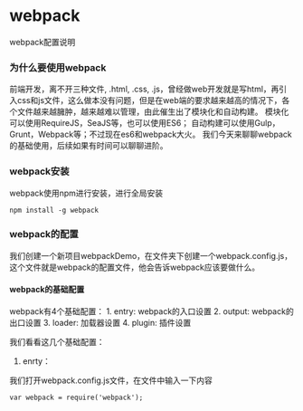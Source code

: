 # webpack
webpack配置说明

### 为什么要使用webpack
前端开发，离不开三种文件, .html, .css, .js，曾经做web开发就是写html，再引入css和js文件，这么做本没有问题，但是在web端的要求越来越高的情况下，各个文件越来越臃肿，越来越难以管理，由此催生出了模块化和自动构建。
模块化可以使用RequireJS，SeaJS等，也可以使用ES6；
自动构建可以使用Gulp，Grunt，Webpack等；不过现在es6和webpack大火。
我们今天来聊聊webpack的基础使用，后续如果有时间可以聊聊进阶。

### webpack安装
webpack使用npm进行安装，进行全局安装
```
npm install -g webpack
```

### webpack的配置
我们创建一个新项目webpackDemo，在文件夹下创建一个webpack.config.js，这个文件就是webpack的配置文件，他会告诉webpack应该要做什么。

#### webpack的基础配置

webpack有4个基础配置：
    1. entry: webpack的入口设置
    2. output: webpack的出口设置
    3. loader: 加载器设置
    4. plugin: 插件设置

我们看看这几个基础配置：
1. enrty：


我们打开webpack.config.js文件，在文件中输入一下内容
```
var webpack = require('webpack');
